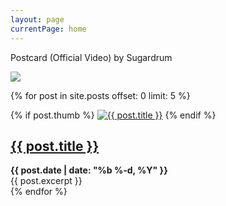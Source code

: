 ```yaml
---
layout: page
currentPage: home
---
```


<p>Postcard (Official Video) by Sugardrum</p>
<div class="youtube-container home-youtube-container embed-responsive embed-responsive-16by9" id="videoPlayer">
	<div class="videoThumbnail home-videoplayer" id="vid-4pM6WphmRhQ"><img src="http://img.youtube.com/vi/4pM6WphmRhQ/0.jpg" /></div>
	<i class="fa fa-play-circle-o videoPlayButton"></i>	
</div>

{% for post in site.posts offset: 0 limit: 5 %}
<div class="h_post">	
	{% if post.thumb %}
	<a href="{{ post.url | prepend: site.baseurl }}" rel="nofollow" title="Permanent Link to {{ post.title }}" class="post_thumbnail"><img src="{{ post.thumb | prepend: site.mediaurl }}" alt="{{ post.title }}" /></a>  
	{% endif %}  
	<h2><a class="post-link" href="{{ post.url | prepend: site.baseurl }}">{{ post.title }}</a></h2>
	<div class="post-meta-top"><div class="date"><span><strong>{{ post.date | date: "%b %-d, %Y" }}</strong></span></div></div>
	{{ post.excerpt }}
</div>  
{% endfor %}
